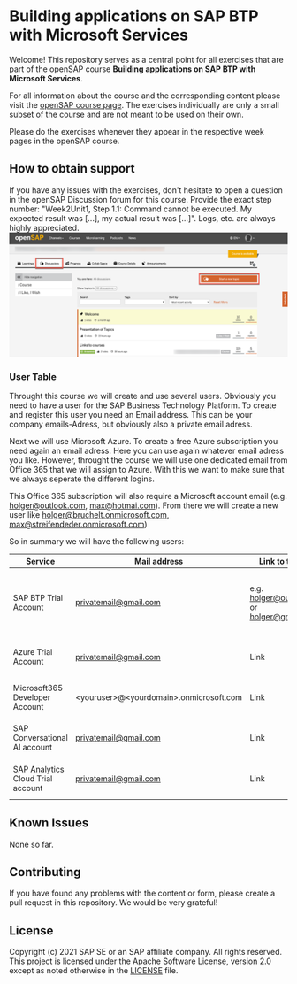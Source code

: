 # Building applications on SAP BTP with Microsoft Services

Welcome! This repository serves as a central point for all exercises that are part of the openSAP course **Building applications on SAP BTP with Microsoft Services**. 

For all information about the course and the corresponding content please visit the [openSAP course page](https://open.sap.com/courses/btpma1). The exercises individually are only a small subset of the course and are not meant to be used on their own.  

Please do the exercises whenever they appear in the respective week pages in the openSAP course. 

## How to obtain support
 If you have any issues with the exercises, don't hesitate to open a question in the openSAP Discussion forum for this course. Provide the exact step number: "Week2Unit1, Step 1.1: Command cannot be executed. My expected result was [...], my actual result was [...]". Logs, etc. are always highly appreciated. 
 ![OpenSAP Discussion](./images/opensap-forum.png)

### User Table

Throught this course we will create and use several users. Obviously you need to have a user for the SAP Business Technology Platform. To create and register this user you need an Email address. This can be your company emails-Adress, but obviously also a private email adress. 

Next we will use Microsoft Azure. To create a free Azure subscription you need again an email adress. Here you can use again whatever email adress you like. However, throught the course we will use one dedicated email from Office 365 that we will assign to Azure. With this we want to make sure that we always seperate the different logins. 

This Office 365 subscription will also require a Microsoft account email (e.g. holger@outlook.com, max@hotmai.com). From there we will create a new user like holger@bruchelt.onmicrosoft.com, max@streifendeder.onmicrosoft.com)

So in summary we will have the following users:


| Service                           | Mail address                              | Link to the Unit                            | Description                                                 |
| --------------------------------- | ----------------------------------------- | ------------------------------------------- | ----------------------------------------------------------- |
| SAP BTP Trial Account             | privatemail@gmail.com                     | e.g. holger@outlook.com or holger@gmail.com | Personal Email-account This will be create in Week 2 Unit 2 |
| Azure Trial Account               | privatemail@gmail.com                     | Link                                        | This will be create in Week 2 Unit 3                        |
| Microsoft365 Developer Account    | \<youruser>@\<yourdomain>.onmicrosoft.com | Link                                        | This will be create in Week 1 Unit 5                        |
| SAP Conversational AI account     | privatemail@gmail.com                     | Link                                        | This will be create in Week 1 Unit 5                        |
| SAP Analytics Cloud Trial account | privatemail@gmail.com                     | Link                                        | This will be create in Week 1 Unit 5                        |

## Known Issues

None so far.
## Contributing

If you have found any problems with the content or form, please create a pull request in this repository. We would be very grateful! 
## License
Copyright (c) 2021 SAP SE or an SAP affiliate company. All rights reserved. This project is licensed under the Apache Software License, version 2.0 except as noted otherwise in the [LICENSE](LICENSES/Apache-2.0.txt) file.
